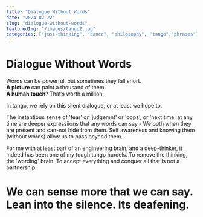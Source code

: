 ```yaml
---
title: "Dialogue Without Words"
date: "2024-02-22"
slug: "dialogue-without-words"
featuredImg: "/images/tango2.jpg"
categories: ["just-thinking", "dance", "philosophy", "tango","phrases"]
---
```


# Dialogue Without Words

Words can be powerful, but sometimes they fall short.  
**A picture** can paint a thousand of them.  
**A human touch**? That’s worth a million.

In tango, we rely on this silent dialogue, or at least we hope to. 

The instantious sense of 'fear' or 'judgemnt' or 'oops', or 'next time' at any time  are deeper expressiions that any words can say - We both when they are present and can-not hide from them.  Self awareness and knowing them (without words) allow us to pass beyond them. 

For me with at least part of an engineering brain, and a deep-thinker, it indeed has been one of my tough tango hurdels.  To remove the thinking, the 'wording' brain. To accept everything and conquer all that is not a partnership.

# We can sense more that we can say. Lean into the silence. Its deafening. 


